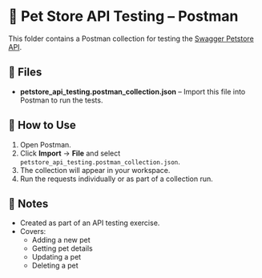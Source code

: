  
# 🐾 Pet Store API Testing – Postman

This folder contains a Postman collection for testing the [Swagger Petstore API](https://petstore.swagger.io/).

## 📂 Files
- **petstore_api_testing.postman_collection.json** – Import this file into Postman to run the tests.

## 🚀 How to Use
1. Open Postman.
2. Click **Import** → **File** and select `petstore_api_testing.postman_collection.json`.
3. The collection will appear in your workspace.
4. Run the requests individually or as part of a collection run.

## 📌 Notes
- Created as part of an API testing exercise.
- Covers:
  - Adding a new pet
  - Getting pet details
  - Updating a pet
  - Deleting a pet
